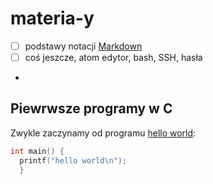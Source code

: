 # materia-y

- [ ] podstawy notacji  [Markdown](https://daringfireball.net/projects/markdown/)
- [ ] coś jeszcze, atom edytor, bash, SSH, hasła 
-
## Piewrwsze programy w C

Zwykle zaczynamy od programu [hello world](/):

```C
int main() {
  printf("hello world\n");
  }
```

